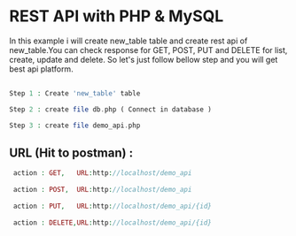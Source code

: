 # REST API with PHP &amp; MySQL 
 
In this example i will create new_table table and create rest api of new_table.You can check response for GET, POST, PUT and DELETE for list, create, update and delete. So let's just follow bellow step and you will get best api platform.

```php
 
Step 1 : Create 'new_table' table

Step 2 : create file db.php ( Connect in database )

Step 3 : create file demo_api.php  

```
 
## URL  (Hit to postman) :

```php
 action : GET,   URL:http://localhost/demo_api
 
 action : POST,  URL:http://localhost/demo_api
 
 action : PUT,   URL:http://localhost/demo_api/{id}
 
 action : DELETE,URL:http://localhost/demo_api/{id}

```
